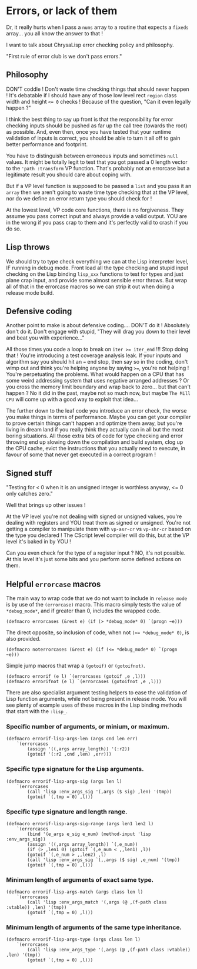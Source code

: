 # Errors, or lack of them

Dr, it really hurts when I pass a `nums` array to a routine that expects a
`fixeds` array... you all know the answer to that !

I want to talk about ChrysaLisp error checking policy and philosophy.

"First rule of error club is we don't pass errors."

## Philosophy

DON'T coddle ! Don't waste time checking things that should never happen ! It's
debatable if I should have any of those low level rect `region` class width and
height `<= 0` checks ! Because of the question, "Can it even legally happen ?"

I think the best thing to say up front is that the responsibility for error
checking inputs should be pushed as far up the call tree (towards the root) as
possible. And, even then, once you have tested that your runtime validation of
inputs is correct, you should be able to turn it all off to gain better
performance and footprint.

You have to distinguish between erroneous inputs and sometimes `null` values.
It might be totally legit to test that you got passed a 0 length vector to the
`'path :transform` VP function. That's probably not an errorcase but a
legitimate result you should care about coping with.

But if a VP level function is supposed to be passed a `list` and you pass it an
`array` then we aren't going to waste time type checking that at the VP level,
nor do we define an error return type you should check for !

At the lowest level, VP code core functions, there is no forgiveness. They
assume you pass correct input and always provide a valid output. YOU are in the
wrong if you pass crap to them and it's perfectly valid to crash if you do so.

## Lisp throws

We should try to type check everything we can at the Lisp interpreter level, IF
running in debug mode. Front load all the type checking and stupid input
checking on the Lisp binding `lisp_xxx` functions to test for types and just
plane crap input, and provide some almost sensible error throws. But wrap all
of that in the errorcase macros so we can strip it out when doing a release
mode build.

## Defensive coding

Another point to make is about defensive coding.... DON'T do it ! Absolutely
don't do it. Don't engage with stupid, "They will drag you down to their level
and beat you with experience..."

All those times you code a loop to break on `iter >= iter_end` !!! Stop doing
that ! You're introducing a test coverage analysis leak. If your inputs and
algorithm say you should hit an `=` end stop, then say so in the coding, don't
wimp out and think you're helping anyone by saying `>=`, you're not helping !
You're perpetuating the problems. What would happen on a CPU that has some
weird addressing system that uses negative arranged addresses ? Or you cross
the memory limit boundary and wrap back to zero... but that can't happen ? No
it did in the past, maybe not so much now, but maybe `The Mill CPU` will come
up with a good way to exploit that idea...

The further down to the leaf code you introduce an error check, the worse you
make things in terms of performance. Maybe you can get your compiler to prove
certain things can't happen and optimize them away, but you're living in dream
land if you really think they actually can in all but the most boring
situations. All those extra bits of code for type checking and error throwing
end up slowing down the compilation and build system, clog up the CPU cache,
evict the instructions that you actually need to execute, in favour of some
that never get executed in a correct program !

## Signed stuff

"Testing for < 0 when it is an unsigned integer is worthless anyway, <= 0 only
catches zero."

Well that brings up other issues !

At the VP level you're not dealing with signed or unsigned values, you're
dealing with registers and YOU treat them as signed or unsigned. You're not
getting a compiler to manipulate them with `vp-asr-cr` vs `vp-shr-cr` based on
the type you declared ! The CScript level compiler will do this, but at the VP
level it's baked in by YOU !

Can you even check for the type of a register input ? NO, it's not possible. At
this level it's just some bits and you perform some defined actions on them.

## Helpful `errorcase` macros

The main way to wrap code that we do not want to include in `release mode` is
by use of the `(errorcase)` macro. This macro simply tests the value of
`*debug_mode*`, and if greater than 0, includes the wrapped code.

```vdu
(defmacro errorcases (&rest e) (if (> *debug_mode* 0) `(progn ~e)))
```

The direct opposite, so inclusion of code, when not `(<= *debug_mode* 0)`, is
also provided.

```vdu
(defmacro noterrorcases (&rest e) (if (<= *debug_mode* 0) `(progn ~e)))
```

Simple jump macros that wrap a `(gotoif)` or `(gotoifnot)`.

```vdu
(defmacro errorif (e l) `(errorcases (gotoif ,e ,l)))
(defmacro errorifnot (e l) `(errorcases (gotoifnot ,e ,l)))
```

There are also specialist argument testing helpers to ease the validation of
Lisp function arguments, while not being present in release mode. You will see
plenty of example uses of these macros in the Lisp binding methods that start
with the `:lisp_`.

### Specific number of arguments, or minium, or maximum.

```vdu
(defmacro errorif-lisp-args-len (args cnd len err)
	`(errorcases
		(assign '((,args array_length)) '(:r2))
		(gotoif '(:r2 ,cnd ,len) ,err)))
```

### Specific type signature for the Lisp arguments.

```vdu
(defmacro errorif-lisp-args-sig (args len l)
	`(errorcases
		(call 'lisp :env_args_sig '(,args ($ sig) ,len) '(tmp))
		(gotoif `(,tmp = 0) ,l)))
```

### Specific type signature and length range.

```vdu
(defmacro errorif-lisp-args-sig-range (args len1 len2 l)
	`(errorcases
		(bind '(e_args e_sig e_num) (method-input 'lisp :env_args_sig))
		(assign '((,args array_length)) `(,e_num))
		(if (> ,len1 0) (gotoif `(,e_num < ,,len1) ,l))
		(gotoif `(,e_num > ,,len2) ,l)
		(call 'lisp :env_args_sig `(,,args ($ sig) ,e_num) '(tmp))
		(gotoif `(,tmp = 0) ,l)))
```

### Minimum length of arguments of exact same type.

```vdu
(defmacro errorif-lisp-args-match (args class len l)
	`(errorcases
		(call 'lisp :env_args_match '(,args (@ ,(f-path class :vtable)) ,len) '(tmp))
		(gotoif `(,tmp = 0) ,l)))
```

### Minimum length of arguments of the same type inheritance.

```vdu
(defmacro errorif-lisp-args-type (args class len l)
	`(errorcases
		(call 'lisp :env_args_type '(,args (@ ,(f-path class :vtable)) ,len) '(tmp))
		(gotoif `(,tmp = 0) ,l)))
```
